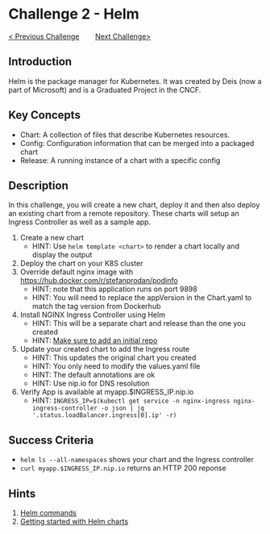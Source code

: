 # Challenge 2 - Helm

[< Previous Challenge](./01-setup.md)&nbsp;&nbsp;&nbsp;&nbsp;&nbsp;&nbsp;&nbsp;&nbsp;[Next Challenge>](./03-resiliency.md)

## Introduction

Helm is the package manager for Kubernetes.  It was created by Deis (now a part of Microsoft) and is a Graduated Project in the CNCF.

## Key Concepts

- Chart:  A collection of files that describe Kubernetes resources.
- Config: Configuration information that can be merged into a packaged chart
- Release:  A running instance of a chart with a specific config

## Description

In this challenge, you will create a new chart, deploy it and then also deploy an existing chart from a remote repository.  These charts will setup an Ingress Controller as well as a sample app.

1. Create a new chart
   - HINT: Use `helm template <chart>` to render a chart locally and display the output
1. Deploy the chart on your K8S cluster
1. Override default nginx image with <https://hub.docker.com/r/stefanprodan/podinfo>
   - HINT: note that this application runs on port 9898
   - HINT: You will need to replace the appVersion in the Chart.yaml to match the tag version from Dockerhub
1. Install NGINX Ingress Controller using Helm
   - HINT: This will be a separate chart and release than the one you created
   - HINT: [Make sure to add an initial repo](https://helm.sh/docs/intro/quickstart/#initialize-a-helm-chart-repository)
1. Update your created chart to add the Ingress route
   - HINT: This updates the original chart you created
   - HINT: You only need to modify the values.yaml file
   - HINT: The default annotations are ok
   - HINT: Use nip.io for DNS resolution
1. Verify App is available at myapp.$INGRESS_IP.nip.io
   - HINT: `INGRESS_IP=$(kubectl get service -n nginx-ingress nginx-ingress-controller -o json | jq '.status.loadBalancer.ingress[0].ip' -r)`


## Success Criteria

* `helm ls --all-namespaces` shows your chart and the Ingress controller
* `curl myapp.$INGRESS_IP.nip.io` returns an HTTP 200 reponse

## Hints

1. [Helm commands](https://helm.sh/docs/helm/)
1. [Getting started with Helm charts](https://helm.sh/docs/chart_template_guide/getting_started)